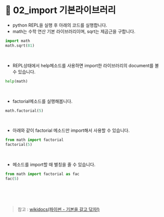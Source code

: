 # 📝 02_import 기본라이브러리

* python REPL을 실행 후 아래의 코드를 실행합니다.
* math는 수학 연산 기본 라이브러리이며, sqrt는 제곱근을 구합니다.
```python
import math
math.sqrt(81)
```
<br/>

* REPL상태에서 help메소드를 사용하면 import한 라이브러리의 document를 볼 수 있습니다.
```python
help(math)
```
<br/>

* factorial메소드를 실행해봅니다.
```python
math.factorial(5)
```
<br/>

* 아래와 같이 factorial 메소드만 import해서 사용할 수 있습니다.
```python
from math import factorial
factorial(5)
```
<br/>

* 메소드를 import할 때 별칭을 줄 수 있습니다.
```python
from math import factorial as fac
fac(5)
```


<br/><br/><br/>
> 참고 : [wikidocs(파이썬 - 기본을 갈고 닦자!)](https://wikidocs.net/16030)
